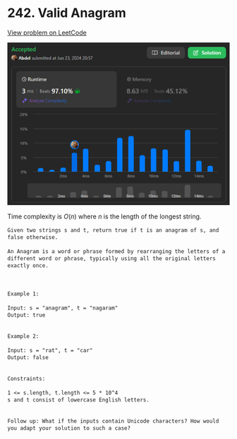 # 242. Valid Anagram

[View problem on LeetCode](https://leetcode.com/problems/valid-anagram/)

![Submission](image.png)

Time complexity is $O(n)$ where $n$ is the length of the longest string.

```
Given two strings s and t, return true if t is an anagram of s, and false otherwise.

An Anagram is a word or phrase formed by rearranging the letters of a different word or phrase, typically using all the original letters exactly once.



Example 1:

Input: s = "anagram", t = "nagaram"
Output: true


Example 2:

Input: s = "rat", t = "car"
Output: false


Constraints:

1 <= s.length, t.length <= 5 * 10^4
s and t consist of lowercase English letters.


Follow up: What if the inputs contain Unicode characters? How would you adapt your solution to such a case?
```
